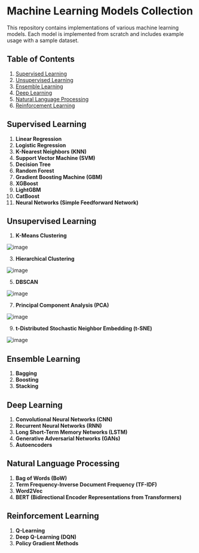 # Machine Learning Models Collection

This repository contains implementations of various machine learning models. Each model is implemented from scratch and includes example usage with a sample dataset.

## Table of Contents

1. [Supervised Learning](#supervised-learning)
2. [Unsupervised Learning](#unsupervised-learning)
3. [Ensemble Learning](#ensemble-learning)
4. [Deep Learning](#deep-learning)
5. [Natural Language Processing](#natural-language-processing)
6. [Reinforcement Learning](#reinforcement-learning)

## Supervised Learning

1. **Linear Regression**
2. **Logistic Regression**
3. **K-Nearest Neighbors (KNN)**
4. **Support Vector Machine (SVM)**
5. **Decision Tree**
6. **Random Forest**
7. **Gradient Boosting Machine (GBM)**
8. **XGBoost**
9. **LightGBM**
10. **CatBoost**
11. **Neural Networks (Simple Feedforward Network)**

## Unsupervised Learning

1. **K-Means Clustering**
   
  ![image](https://github.com/Mahmoud3wwd/Machine-learning-models-collection/assets/150680874/02e52aea-6ae9-4656-848d-c076cdf6eea7)

3. **Hierarchical Clustering**
   
  ![image](https://github.com/Mahmoud3wwd/Machine-learning-models-collection/assets/150680874/ae4a4592-9f36-461e-b1ff-8c82668cc008)
   
5. **DBSCAN**
   
  ![image](https://github.com/Mahmoud3wwd/Machine-learning-models-collection/assets/150680874/24b81e9c-9462-4657-b18f-fa3f3ee2ce38)

7. **Principal Component Analysis (PCA)**
   
  ![image](https://github.com/Mahmoud3wwd/Machine-learning-models-collection/assets/150680874/9da92ad6-1e89-4dde-abf1-c7b8e6513058)

9. **t-Distributed Stochastic Neighbor Embedding (t-SNE)**
    
![image](https://github.com/Mahmoud3wwd/Machine-learning-models-collection/assets/150680874/caa7bb74-8713-42c7-aef6-58b825d407c0)

## Ensemble Learning


1. **Bagging**
2. **Boosting**
3. **Stacking**

## Deep Learning

1. **Convolutional Neural Networks (CNN)**
2. **Recurrent Neural Networks (RNN)**
3. **Long Short-Term Memory Networks (LSTM)**
4. **Generative Adversarial Networks (GANs)**
5. **Autoencoders**

## Natural Language Processing

1. **Bag of Words (BoW)**
2. **Term Frequency-Inverse Document Frequency (TF-IDF)**
3. **Word2Vec**
4. **BERT (Bidirectional Encoder Representations from Transformers)**

## Reinforcement Learning

1. **Q-Learning**
2. **Deep Q-Learning (DQN)**
3. **Policy Gradient Methods**


